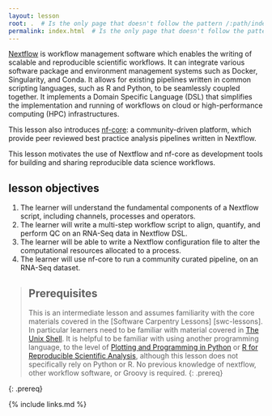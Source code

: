 ```yaml
---
layout: lesson
root: .  # Is the only page that doesn't follow the pattern /:path/index.html
permalink: index.html  # Is the only page that doesn't follow the pattern /:path/index.html
---
```



[Nextflow](https://www.nextflow.io/) is workflow management software which
enables the writing of scalable and reproducible scientific workflows. It
can integrate various software package and environment management systems
such as Docker, Singularity, and Conda. It allows for existing pipelines
written in common scripting languages, such as R and Python, to
be seamlessly coupled together. It implements a Domain Specific Language
(DSL) that simplifies the implementation and running of workflows on
cloud or high-performance computing (HPC) infrastructures.

This lesson also introduces [nf-core](https://nf-co.re/): a
community-driven platform, which provide peer reviewed
best practice analysis pipelines written in Nextflow.

This lesson motivates the use of Nextflow and nf-core as development tools
for building and sharing reproducible data science workflows.

## lesson objectives

1. The learner will understand the fundamental components of a Nextflow
script, including channels, processes and operators.
1. The learner will write a multi-step workflow script to align, quantify, and perform QC on an RNA-Seq data in Nextflow DSL.
1. The learner will be able to write a Nextflow configuration file to alter the computational resources allocated to a process.
1. The learner will use nf-core to run a community curated pipeline, on an RNA-Seq dataset.


> ## Prerequisites
>
> This is an intermediate lesson and assumes familiarity with the core materials covered in the
> [Software Carpentry Lessons] [swc-lessons]. In particular learners need to be familiar with
> material covered in [The Unix Shell](http://swcarpentry.github.io/shell-novice).
> It is helpful to be familiar with using another programming language, to the level of
> [Plotting and Programming in Python](http://swcarpentry.github.io/python-novice-gapminder) or
> [R for Reproducible Scientific Analysis](http://swcarpentry.github.io/r-novice-gapminder),
> although this lesson does not specifically rely on Python or R.
> No previous knowledge of nextflow, other workflow software, or Groovy is required.
{: .prereq}


{: .prereq}

{% include links.md %}
